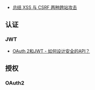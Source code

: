 - [总结 XSS 与 CSRF 两种跨站攻击](https://blog.tonyseek.com/post/introduce-to-xss-and-csrf/)

## 认证

### JWT

- [OAuth 2和JWT - 如何设计安全的API？](http://moakap.leanote.com/post/OAuth-2-vs.-JSON-Web-Token-JWT-%E5%A6%82%E4%BD%95%E8%AE%BE%E8%AE%A1%E5%AE%89%E5%85%A8%E7%9A%84API%EF%BC%9F)

## 授权

### OAuth2
